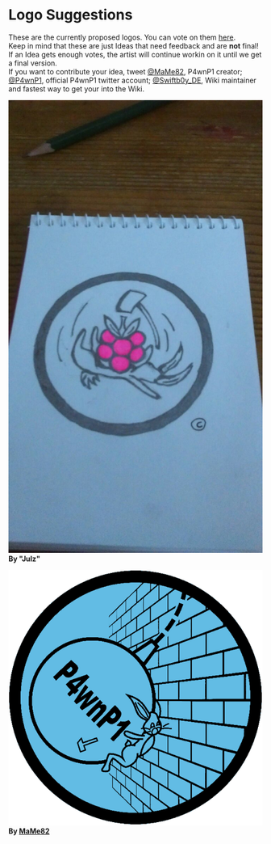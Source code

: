 # Logo Suggestions

These are the currently proposed logos. You can vote on them [here]().  
Keep in mind that these are just Ideas that need feedback and are **not** final!  
If an Idea gets enough votes, the artist will continue workin on it until we get a final version.  
If you want to contribute your idea, tweet [@MaMe82](https://twitter.com/mame82), P4wnP1 creator; [@P4wnP1](https://twitter.com/P4wnP1), official P4wnP1 twitter account; [@Swiftb0y_DE](https://twitter.com/swiftb0y_de), Wiki maintainer and fastest way to get your into the Wiki.

![Logo by "Julz"](../img/p4wnp1-julz-entry.jpeg)  
**By "Julz"**

![Logo by [MaMe82](https://twitter.com/mame82)](../img/p4wnp1-logo.png)  
**By [MaMe82](https://twitter.com/mame82)**
